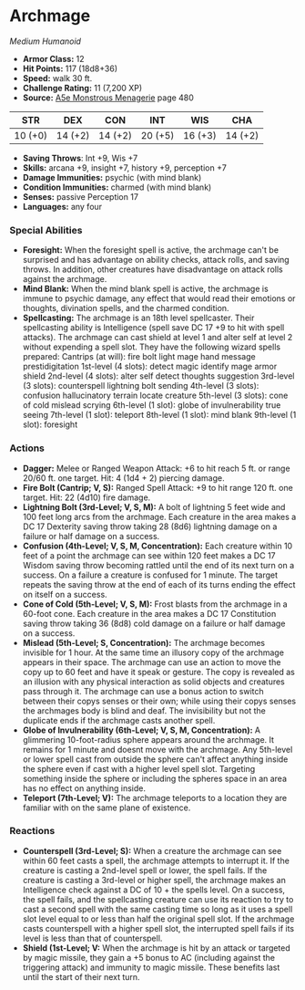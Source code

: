 # Archmage

*Medium* *Humanoid*

- **Armor Class:** 12
- **Hit Points:** 117 (18d8+36)
- **Speed:** walk 30 ft.
- **Challenge Rating:** 11 (7,200 XP)
- **Source:** [A5e Monstrous Menagerie](https://enpublishingrpg.com/products/level-up-monstrous-menagerie-a5e) page 480

| STR | DEX | CON | INT | WIS | CHA |
| --- | --- | --- | --- | --- | --- |
| 10 (+0) | 14 (+2) | 14 (+2) | 20 (+5) | 16 (+3) | 14 (+2) |

- **Saving Throws**: Int +9, Wis +7
- **Skills:** arcana +9, insight +7, history +9, perception +7
- **Damage Immunities:** psychic (with mind blank)
- **Condition Immunities:** charmed (with mind blank)
- **Senses:** passive Perception 17
- **Languages:** any four
### Special Abilities
- **Foresight:** When the foresight spell is active, the archmage can't be surprised and has advantage on ability checks, attack rolls, and saving throws. In addition, other creatures have disadvantage on attack rolls against the archmage.
- **Mind Blank:** When the mind blank spell is active, the archmage is immune to psychic damage, any effect that would read their emotions or thoughts, divination spells, and the charmed condition.
- **Spellcasting:** The archmage is an 18th level spellcaster. Their spellcasting ability is Intelligence (spell save DC 17
 +9 to hit with spell attacks). The archmage can cast shield at level 1 and alter self at level 2 without expending a spell slot. They have the following wizard spells prepared:
 Cantrips (at will): fire bolt
 light
 mage hand
 message
 prestidigitation
 1st-level (4 slots): detect magic
 identify
 mage armor
 shield
 2nd-level (4 slots): alter self
 detect thoughts
 suggestion
 3rd-level (3 slots): counterspell
 lightning bolt
 sending
 4th-level (3 slots): confusion
 hallucinatory terrain
 locate creature
 5th-level (3 slots): cone of cold
 mislead
 scrying
 6th-level (1 slot): globe of invulnerability
 true seeing
 7th-level (1 slot): teleport
 8th-level (1 slot): mind blank
 9th-level (1 slot): foresight
### Actions
- **Dagger:** Melee or Ranged Weapon Attack: +6 to hit  reach 5 ft. or range 20/60 ft.  one target. Hit: 4 (1d4 + 2) piercing damage.
- **Fire Bolt (Cantrip; V, S):** Ranged Spell Attack: +9 to hit  range 120 ft.  one target. Hit: 22 (4d10) fire damage.
- **Lightning Bolt (3rd-Level; V, S, M):** A bolt of lightning 5 feet wide and 100 feet long arcs from the archmage. Each creature in the area makes a DC 17 Dexterity saving throw  taking 28 (8d6) lightning damage on a failure or half damage on a success.
- **Confusion (4th-Level; V, S, M, Concentration):** Each creature within 10 feet of a point the archmage can see within 120 feet makes a DC 17 Wisdom saving throw  becoming rattled until the end of its next turn on a success. On a failure  a creature is confused for 1 minute. The target repeats the saving throw at the end of each of its turns  ending the effect on itself on a success.
- **Cone of Cold (5th-Level; V, S, M):** Frost blasts from the archmage in a 60-foot cone. Each creature in the area makes a DC 17 Constitution saving throw  taking 36 (8d8) cold damage on a failure or half damage on a success.
- **Mislead (5th-Level; S, Concentration):** The archmage becomes invisible for 1 hour. At the same time  an illusory copy of the archmage appears in their space. The archmage can use an action to move the copy up to 60 feet and have it speak or gesture. The copy is revealed as an illusion with any physical interaction  as solid objects and creatures pass through it. The archmage can use a bonus action to switch between their copys senses or their own; while using their copys senses  the archmages body is blind and deaf. The invisibility  but not the duplicate  ends if the archmage casts another spell.
- **Globe of Invulnerability (6th-Level; V, S, M, Concentration):** A glimmering  10-foot-radius sphere appears around the archmage. It remains for 1 minute and doesnt move with the archmage. Any 5th-level or lower spell cast from outside the sphere can't affect anything inside the sphere  even if cast with a higher level spell slot. Targeting something inside the sphere or including the spheres space in an area has no effect on anything inside.
- **Teleport (7th-Level; V):** The archmage teleports to a location they are familiar with on the same plane of existence.
### Reactions
- **Counterspell (3rd-Level; S):** When a creature the archmage can see within 60 feet casts a spell, the archmage attempts to interrupt it. If the creature is casting a 2nd-level spell or lower, the spell fails. If the creature is casting a 3rd-level or higher spell, the archmage makes an Intelligence check against a DC of 10 + the spells level. On a success, the spell fails, and the spellcasting creature can use its reaction to try to cast a second spell with the same casting time so long as it uses a spell slot level equal to or less than half the original spell slot. If the archmage casts counterspell with a higher spell slot, the interrupted spell fails if its level is less than that of counterspell.
- **Shield (1st-Level; V:** When the archmage is hit by an attack or targeted by magic missile, they gain a +5 bonus to AC (including against the triggering attack) and immunity to magic missile. These benefits last until the start of their next turn.


